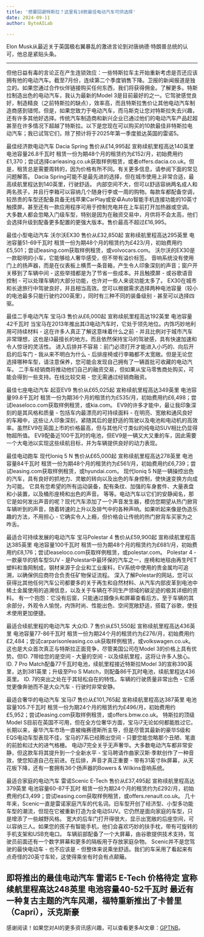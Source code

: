 ```yaml
---
title: '想要回避特斯拉？这里有10款最佳电动汽车可供选择'
date: 2024-09-11
author: ByteAILab

---
```


Elon Musk从最近关于英国极右翼暴乱的激进言论到对唐纳德·特朗普总统的认可，他总是紧贴头条。

---
但他日益有毒的言论正在产生连锁效应：一些特斯拉车主开始重新考虑是否还应该拥有他的电动汽车。截至7月份，连续第二个季度销售下降。卫报的新闻报道是独立的。如果您通过合作伙伴链接购买任何东西，我们将获得佣金。了解更多。特斯拉制造出色的电动汽车，我认为最新的Model 3是目前最好的之一。它驾驶感觉良好，制造精良（之前特斯拉的缺点），效率高，而且特斯拉售价让其他电动汽车制造商感到错愕。但是，如果您致力于电动汽车，而马斯克让您对特斯拉失去兴趣，还有许多其他好选择。传统汽车制造商和新兴企业已通过他们的电动汽车产品赶超甚至在许多情况下超越了特斯拉。以下是您现在可以购买的10款最佳非特斯拉电动汽车；我已试驾它们，除了预计将于2025年第一季度抵达英国的雷诺5。

最佳经济款电动汽车
Dacia Spring
售价从£14,995起
宣称续航里程高达140英里
电池容量26.8千瓦时
租赁一份为期48个月的租赁约为£152/月，初始费用约£1,370；尝试选择carleasing.co.uk获取样例租赁，或者offers.dacia.co.uk。但是，租赁总是需要周转的，因为价格有所不同。有关更多信息，请参阅下面的常见问题解答。
Dacia Spring可能不是最先进的选择，但在城市使用上非常合适，最高续航里程达到140英里，行驶舒适。
内部空间不大，但可以舒适容纳两名成人和两名孩子，并且行李箱可以容纳几个随身行李或一周的购物。每款车都配备空调，较昂贵的车型还配备具备无线苹果CarPlay或安卓Auto智能手机连接功能的10英寸触摸屏。甚至还有一款应用程序可用于控制充电并在上车前打开加热器或空调。
大多数人都会忽略入门级车型，特别是因为在融资交易中，月供将不会太高，他们会选择升级到配备更多配置的更强大版本。售价最高不超过£16,995。

最佳小型电动汽车
沃尔沃EX30
售价从£32,850起
宣称续航里程高达295英里
电池容量51-69千瓦时
租赁一份为期48个月的租赁约为£423/月，初始费用约£5,501；尝试leasing.com获取样例租赁，或volvocars.com。
沃尔沃的EX30是一款聪明的小车，它能够给人奢华感受，但不带有溢价标签。
音响系统没有使用门上的扬声器，而是在仪表板上横贯一条音箱，产生令人印象深刻的声音；窗户开关移到了车辆中间 - 这些举措都是为了节省一些成本。并且触摸屏 - 或谷歌语音控制 - 可以处理车辆的大部分功能，也许对一些人来说功能太多了。
EX30在城市和长途旅行中驾驶良好，并且相当高效。您可以根据需求选择两种电池容量（较小的电池最多只能行驶约200英里），同时有三种不同的装备级别 - 甚至可以选择四驱。

最佳二手电动汽车
宝马i3
售价从£6,000起
宣称续航里程高达192英里
电池容量42千瓦时
当宝马在2013年推出其i3电动汽车时，它处于领先地位。内饰巧妙地利用可持续材料 - 这在许多人真正了解这意味着什么之前 - 并且比例对于城市汽车非常理想，这也是i3最擅长的地方。而且依然保持宝马的驾驶感，具有快速加速和令人惊讶的灵活性。
进入后排并不容易：前门必须打开才能进入小巧的、向后开启的后车门 - 我从来不明白为什么 - 后排座椅或行李箱都不太宽敞。但是无论您选择哪种车型，请注意保养，您可能会发现自己拥有了一辆首批可收藏的电动汽车。
二手车经销商将推动他们自己的融资交易，但如果从宝马零售商处购买，可能会得到一些支持。在线比较交易 - 您无需通过经销商融资。

最佳七座电动汽车
起亚EV9
售价从£65,025起
宣称续航里程高达349英里
电池容量99.8千瓦时
租赁一份为期36个月的租赁约为£535/月，初始费用约£6,498；尝试leaseloco.com获取样例租赁，或kia.com。
EV9的许多才能中，最让我印象深刻的是其风格和质量 - 包括车内最漂亮的可持续面料 - 在明亮、宽敞和通风良好的车厢中，这些让人印象深刻，紧随其后的是舒适的驾驶以及电池和电动机的高效率。虽然EV9在英国上市的价格最高，但与其他尺寸类似的纯电动SUV相比仍显得物超所值。
EV9配备近100千瓦时的电池，但EV9是一辆又大又重的车，因此需要一个大电池以实现这些续航目标，并为车辆提供良好的动力表现。

最佳电动跑车
现代Ioniq 5 N
售价从£65,000起
宣称续航里程高达278英里
电池容量84千瓦时
租赁一份为期48个月的租赁约为£561/月，初始费用约£6,739；尝试leasing.com获取样例租赁，或hyundai.com。
现代Ioniq 5 N是一辆操控出色的汽车，具有良好的抓地力、灵敏的转向以及出色的车身控制，使快速变换方向成为可能。
它具有您希望的所有运动装备，配有条纹、加强的车身套件、大量表盘和小装置，以及桶形座椅和出色的声音。
等等。电动汽车以它们的安静闻名，那它是如何发出声音的呢？现代汽车添加了一个声音发生器，模仿您期望从热门掀背车辆听到的声音，随着转速的上升以及排气中的各种声响。如果听起来像是伪造乐趣的方法，不用担心 - 它确实令人上瘾，但价格会让传统的热门掀背车买家为之咋舌。

最适合可持续发展的电动汽车
宝马Polestar 4
售价从£59,900起
宣称续航里程高达385英里
电池容量100千瓦时
租赁一份为期48个月的租赁约为£681/月，初始费用约£8,176；尝试leaseloco.com获取样例租赁，或polestar.com。
Polestar 4 - 一款豪华的轿车型SUV - 是Polestar中最环保的汽车之一，座椅和地毯由再生PET塑料和渔网制成，钢材来源于企业和工业废料，EV系统中使用的贵金属均可追溯，以确保供应商符合负责任矿物保证流程。
深入了解Polestar的网站，您可以获得比其他任何汽车公司都要多的关于再生和自然材料、从汽车内部皮革到电池中稀土金属使用的追溯信息，以及关于车辆在不同生产领域的碳足迹的极其详细的资料。
有一个抱怨：它没有后窗，只能通过摄像头和屏幕查看后方。至于车辆的其余部分，外观令人愉悦，内饰时尚、性能出色、空间宽敞舒适，搭载了谷歌，使技术使用更加便捷。

最适合续航里程的电动汽车
大众ID. 7
售价从£51,550起
宣称续航里程高达436英里
电池容量77-86千瓦时
租赁一份为期24个月的租赁约为£276/月，初始费用约£2,484；尝试carparisonleasing.co.uk获取样例租赁，或volkswagen.co.uk。
这也是大众首次真正与特斯拉正面竞争，尽管美国公司在Model 3的价格上具有优势。但ID. 7带给您的是空间 - 大量的空间 - 以及续航里程，这将让许多人放心。
ID. 7 Pro Match配备77千瓦时电池，续航里程接近特斯拉Model 3的宣称390英里，达到381英里；升级至Pro S Match，则配备86千瓦时电池，续航里程达436英里。
ID. 7的突出之处在于其轻松自在的特性。车辆的行驶质量非常出色 - 它感觉更像奔驰而不是大众汽车 - 行驶时非常安静。

最适合奢华的电动汽车
宝马i7
售价从£101,765起
宣称续航里程高达387英里
电池容量105.7千瓦时
租赁一份为期24个月的租赁约为£496/月，初始费用约£5,952；尝试leasing.com获取样例租赁，或offers.bmw.co.uk。
特斯拉的顶级Model S目前在英国不可用，但在全方位奢华方面，宝马i7无论如何都能胜过它。
长期以来，豪华汽车市场一直被梅赛德斯所主导，但是尽管其最新的豪华S级和EQS电动车型表现不佳，宝马的7系已经腾出空间 - 只要您能忽略那个丑陋、笔直的前脸和过大的进气格栅。
电动i7完全关乎无声奢华。大多数电动汽车都非常安静，但这款车将其提升到一个全新水平 - 宝马聘请作曲家汉斯·季默创作了一种音效，使您知道自己在前进。在后排，声音才真正重要 - 带有31英寸8k屏幕，从天花板下降，还有一套拥有36个扬声器的Bowers & Wilkins音响系统。

最适合家庭的电动汽车
雷诺Scenic E-Tech
售价从£37,495起
宣称续航里程高达379英里
电池容量60-87千瓦时
租赁一份为期24个月的租赁约为£292/月，初始费用约£3,499；尝试leasing.com获取样例租赁，或offers.renault.co.uk。
几十年来，Scenic一直是雷诺家庭汽车的代名词。旧车型开创了经济型、小型多功能车型的潮流，但现在它被重新打造为全电动SUV。它仍然是面向家庭的车型，只是增添了一些越野风格。
宽大的后车门打开得很大，显示出宽敞的后座空间，可以容纳三人。如果您的孩子有智能手机，他们会喜欢巧妙的扶手枕，带有可旋转的手机支架和USB充电口。
车辆前部配备了一个大屏幕，由谷歌提供技术支持，驾驶员前面还有一个数字屏幕和更多的隔板用于存放家庭杂物。
Scenic并不是您驾驶的最快电动车 - 也不应该是 - 但整体来说乘坐舒适。我们的车采用了看起来有点奇怪的20英寸车轮，这使得乘坐有时会有点颠簸。

即将推出的最佳电动汽车
雷诺5 E-Tech
价格待定
宣称续航里程高达248英里
电池容量40-52千瓦时
最近有一种复古主题的汽车风潮，福特重新推出了卡普里（Capri），沃克斯豪
---
感谢阅读！如果您对AI的更多资讯感兴趣，可以查看更多AI文章：[GPTNB](https://gptnb.com)。